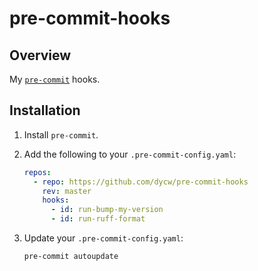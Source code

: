 # pre-commit-hooks

## Overview

My [`pre-commit`](https://pre-commit.com/) hooks.

## Installation

1. Install `pre-commit`.

1. Add the following to your `.pre-commit-config.yaml`:

   ```yaml
   repos:
     - repo: https://github.com/dycw/pre-commit-hooks
       rev: master
       hooks:
         - id: run-bump-my-version
         - id: run-ruff-format
   ```

1. Update your `.pre-commit-config.yaml`:

   ```bash
   pre-commit autoupdate
   ```
